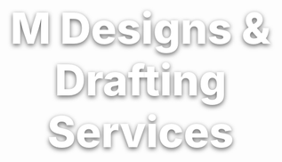 <!-- Fullscreen hero background -->
<div style="
  position:relative;
  height:100vh;                         /* full viewport height */
  background:url('/images/Scaffolding1.jpg') center/cover no-repeat;
  display:flex;
  align-items:center;
  justify-content:center;
  text-align:center;
  color:white;
">
  <h1 style="font-size:clamp(32px,8vw,80px); font-weight:800; text-shadow:0 3px 8px rgba(0,0,0,0.6);">
    M Designs & Drafting Services
  </h1>
</div>


# M Designs and Drafting Services

Design services using AutoCAD 2d and 3D modelling services using Sketchup pro.

A compact, public-friendly portfolio. Edit this text to add your brand/alias (you don't need your full name).  
Add images to the **images/** folder and link to them with `![](/images/your-photo.jpg)`.

## Featured projects
- [Example Project](projects/example-project.md)

## About / Services
Brief description of what you do (drafting, structural calcs, 3D printing, etc.).

## Contact (optional)
Mdesigns.engineering@gmail.com
